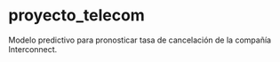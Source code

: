 # proyecto_telecom
Modelo predictivo para pronosticar tasa de cancelación de la compañía Interconnect.

<!-- TODO Mejorar el README. Tiene muy poco. En particular explica cómo ejecutar tu código. -->
<!-- TODO Tienes solo una rama. Acostúmbrate a tener al menos 2: master (o main) y dev. Desarrolla en dev y haz merge a master -->
<!-- La estructura general parece clara en el main.py y los import funcionan ;) -->
<!-- TODO No tienes gitignore. Eso es super importante. Crea uno e ignora todos los csvs, notebooks, etc. Agrega y commitea solo aquellos que de verdad quieras mentaner, con git add -f para no commitear elementos por error. -->
<!-- TODO Te recomiendo separar la sección de evaluación del modelo del entrenamiento. Así modularizas esa sección y podrás utilizarla para distintos datasets, no solo para el de entrenamiento uno de test. -->